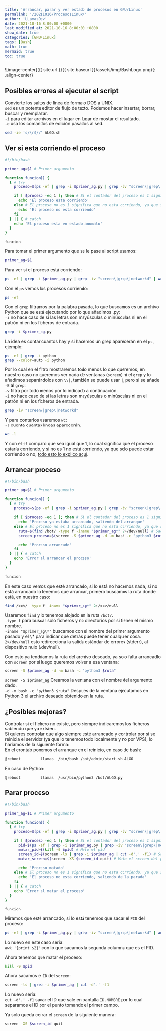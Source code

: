 ```yaml
---
title: 'Arrancar, parar y ver estado de procesos en GNU/Linux'
permalink: '/20211016/ProcesosLinux/'
author: 'LLamasDev'
date: 2021-10-16 8:00:00 +0800
last_modified_at: 2021-10-16 8:00:00 +0800
show_date: true
categories: [GNU/Linux]
tags: [Bash]
math: true
mermaid: true
toc: true
---
```


![image-center]({{ site.url }}{{ site.baseurl }}/assets/img/BashLogo.png){: .align-center}

## Posibles errores al ejecutar el script

Convierte los saltos de línea de formato DOS a UNIX.  
`sed` es un potente editor de flujo de texto. Podemos hacer insertar, borrar, buscar y reemplazar.  
`-i` para editar archivos en el lugar en lugar de mostar el resultado.  
`-e` usa los comandos de edición pasados al sed.
```bash
sed -ie 's/\r$//' ALGO.sh
```

## Ver si esta corriendo el proceso

```bash
#!/bin/bash

primer_ag=$1 # Primer argumento

function funcion() {
  { # try
    proceso=$(ps -ef | grep -i $primer_ag.py | grep -iv "screen\|grep\|networkd" | wc -l)

    if [ $proceso -eq 1 ]; then # Si el contador del proceso es 1 significa que esta corriendo
      echo 'El proceso esta corriendo'
    else # El proceso no es 1 significa que no esta corriendo, ya que solo puede estar arrancado una vez
      echo 'El proceso no esta corriendo'
    fi
  } || { # catch
    echo 'El proceso esta en estado anomalo'
  }
}

funcion
```

Para tomar el primer argumento que se le pase al script usamos:
```bash
primer_ag=$1
```

Para ver si el proceso está corriendo:
```bash
ps -ef | grep -i $primer_ag.py | grep -iv "screen\|grep\|networkd" | wc -l
```

Con el `ps` vemos los procesos corriendo:
```bash
ps -ef
```

Con el `grep` filtramos por la palabra pasada, lo que buscamos es un archivo Python que se está ejecutando por lo que añadimos .py:  
`-i` no hace caso de si las letras son mayúsculas o minúsculas ni en el patrón ni en los ficheros de entrada.
```bash
grep -i $primer_ag.py
```

La idea es contar cuantos hay y si hacemos un grep aparecerán en el `ps`, ejemplo:
```bash
ps -ef | grep -i python
grep --color=auto -i python
```

Por lo cual en el filtro mostraremos todo menos lo que queremos, en nuestro caso no queremos ver nada de ventanas (`screen`) ni el `grep` y lo añadimos separándolos con `\\|`, también se puede usar `|`, pero si se añade `-E` al `grep`:  
`-v` filtra por todo menos por lo indicado a continuación.  
`-i` no hace caso de si las letras son mayúsculas o minúsculas ni en el patrón ni en los ficheros de entrada.
```bash
grep -iv "screen\|grep\|networkd"
```

Y para contarlos usaremos `wc`:  
`-l` cuenta cuantas líneas aparecerán.
```bash
wc -l
```

Y con el `if` comparo que sea igual que 1, lo cual significa que el proceso estaría corriendo, y si no es 1 no está corriendo, ya que solo puede estar corriendo o no, [todo esto lo explico aquí](https://llamasdev.github.io/Blog/posts/Bash-comparaciones/).

## Arrancar proceso

```bash
#!/bin/bash

primer_ag=$1 # Primer argumento

function funcion() {
  { # try
    proceso=$(ps -ef | grep -i $primer_ag.py | grep -iv "screen\|grep\|networkd" | wc -l)

    if [ $proceso -eq 1 ]; then # Si el contador del proceso es 1 significa que esta corriendo
      echo 'Proceso ya estaba arrancado, saliendo del arranque'
    else # El proceso no es 1 significa que no esta corriendo, ya que solo puede estar arrancado una vez
      ruta=$(find /bot/ -type f -iname "$primer_ag*" 2>/dev/null) # Saco la ruta del archivo que siempre estan en bot
      screen_proceso=$(screen -S $primer_ag -d -m bash -c "python3 $ruta") # Ejecuto el archivo Python en una screen

      echo 'Proceso arrancado'
    fi
  } || { # catch
    echo 'Error al arrancar el proceso'
  }
}

funcion
```

En este caso vemos que esté arrancado, si lo está no hacemos nada, si no está arrancado lo tenemos que arrancar, primero buscamos la ruta donde está, en nuestro caso:
```bash
find /bot/ -type f -iname "$primer_ag*" 2>/dev/null
```

Usaremos `find` y lo tenemos alojado en la ruta `/bot/`.  
`-type f` para buscar solo ficheros y no directorios por si tienen el mismo nombre.  
`-iname "$primer_ag\*"` buscamos con el nombre del primer argumento pasado y el `\`* para indicar que detrás puede tener cualquier cosa.  
`2>/dev/null` esto redirecciona la salida estándar de errores (stderr), al dispositivo nulo (/dev/null).  

Con esto ya tendríamos la ruta del archivo deseado, ya solo falta arrancadlo con `screen` por si luego queremos volver a esa ventana:
```bash
screen -S $primer_ag -d -m bash -c "python3 $ruta"
```

`screen -S $primer_ag` Creamos la ventana con el nombre del argumento dado.  
`-d -m bash -c "python3 $ruta"` Despues de la ventana ejecutamos en Python 3 el archivo deseado obtenido en la ruta.  

## ¿Posibles mejoras?

Controlar si el fichero no existe, pero siempre indicaremos los ficheros sabiendo que ya existen.  
Si quieres controlar que algo siempre esté arrancado y controlar por si se reinicia el servidor (ya que lo tenemos todo localmente y no por VPS), lo haríamos de la siguiente forma:  
En el crontab ponemos el arranque en el reinicio, en caso de bash:
```bash
@reboot         llamas  /bin/bash /bot/admin/start.sh ALGO
```

En caso de Python:
```bash
@reboot         llamas  /usr/bin/python3 /bot/ALGO.py
```

## Parar proceso

```bash
#!/bin/bash

primer_ag=$1 # Primer argumento

function funcion() {
  { # try
    proceso=$(ps -ef | grep -i $primer_ag.py | grep -iv "screen\|grep\|networkd" | wc -l)

    if [ $proceso -eq 1 ]; then # Si el contador del proceso es 1 significa que esta corriendo
      pid=$(ps -ef | grep -i $primer_ag.py | grep -iv "screen\|grep\|networkd" | awk '{print $2}') # Saco el pid del proceso
      matar_pid=$(kill -9 $pid) # Mato el pid
      screen_id=$(screen -ls | grep -i $primer_ag | cut -d'.' -f1) # Saco el id del screen
      matar_screen=$(screen -XS $screen_id quit) # Mato el screen del proceso

      echo 'Proceso matado'
    else # El proceso no es 1 significa que no esta corriendo, ya que solo puede estar arrancado una vez
      echo 'El proceso no esta corriendo, saliendo de la parada'
    fi
  } || { # catch
    echo 'Error al matar el proceso'
  }
}

funcion
```

Miramos que esté arrancado, si lo está tenemos que sacar el `PID` del proceso:
```bash
ps -ef | grep -i $primer_ag.py | grep -iv "screen\|grep\|networkd" | awk '{print $2}'
```

Lo nuevo en este caso sería:  
`awk '{print $2}'` con lo que sacamos la segunda columna que es el PID.

Ahora tenemos que matar el proceso:
```bash
kill -9 $pid
```

Ahora sacamos el `ID` del `screen`:
```bash
screen -ls | grep -i $primer_ag | cut -d'.' -f1
```

Lo nuevo sería:  
`cut -d'.' -f1` sacar el ID que sale en pantalla `ID.NOMBRE` por lo cual separamos el ID por el punto tomando el primer campo.

Ya solo queda cerrar el `screen` de la siguiente manera:
```bash
screen -XS $screen_id quit
```